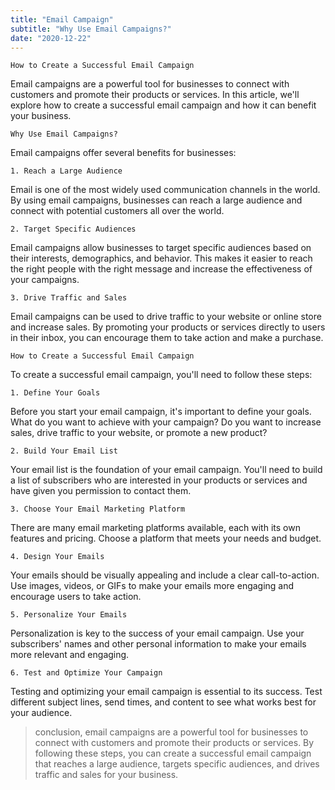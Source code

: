 ```yaml
---
title: "Email Campaign"
subtitle: "Why Use Email Campaigns?"
date: "2020-12-22"
---
```


~~~
How to Create a Successful Email Campaign
~~~

Email campaigns are a powerful tool for businesses to connect with customers and promote their products or services. In this article, we'll explore how to create a successful email campaign and how it can benefit your business.

~~~
Why Use Email Campaigns?
~~~

Email campaigns offer several benefits for businesses:

~~~
1. Reach a Large Audience
~~~

Email is one of the most widely used communication channels in the world. By using email campaigns, businesses can reach a large audience and connect with potential customers all over the world.

~~~
2. Target Specific Audiences
~~~

Email campaigns allow businesses to target specific audiences based on their interests, demographics, and behavior. This makes it easier to reach the right people with the right message and increase the effectiveness of your campaigns.

~~~
3. Drive Traffic and Sales
~~~

Email campaigns can be used to drive traffic to your website or online store and increase sales. By promoting your products or services directly to users in their inbox, you can encourage them to take action and make a purchase.

~~~
How to Create a Successful Email Campaign
~~~

To create a successful email campaign, you'll need to follow these steps:

~~~
1. Define Your Goals
~~~

Before you start your email campaign, it's important to define your goals. What do you want to achieve with your campaign? Do you want to increase sales, drive traffic to your website, or promote a new product?

~~~
2. Build Your Email List
~~~

Your email list is the foundation of your email campaign. You'll need to build a list of subscribers who are interested in your products or services and have given you permission to contact them.

~~~
3. Choose Your Email Marketing Platform
~~~

There are many email marketing platforms available, each with its own features and pricing. Choose a platform that meets your needs and budget.

~~~
4. Design Your Emails
~~~

Your emails should be visually appealing and include a clear call-to-action. Use images, videos, or GIFs to make your emails more engaging and encourage users to take action.

~~~
5. Personalize Your Emails
~~~

Personalization is key to the success of your email campaign. Use your subscribers' names and other personal information to make your emails more relevant and engaging.

~~~
6. Test and Optimize Your Campaign
~~~

Testing and optimizing your email campaign is essential to its success. Test different subject lines, send times, and content to see what works best for your audience.

>conclusion, email campaigns are a powerful tool for businesses to connect with customers and promote their products or services. By following these steps, you can create a successful email campaign that reaches a large audience, targets specific audiences, and drives traffic and sales for your business.